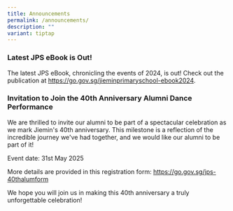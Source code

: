 ```yaml
---
title: Announcements
permalink: /announcements/
description: ""
variant: tiptap
---
```

<h3>Latest JPS eBook is Out!</h3>
<p>The latest JPS eBook, chronicling the events of 2024, is out! Check out
the publication at <a href="https://go.gov.sg/jieminprimaryschool-ebook2024" rel="noopener noreferrer nofollow" target="_blank">https://go.gov.sg/jieminprimaryschool-ebook2024</a>.</p>
<p></p>
<h3>Invitation to Join the 40th Anniversary Alumni Dance Performance</h3>
<p>We are thrilled to invite our alumni to be part of a spectacular celebration
as we mark Jiemin's 40th anniversary. This milestone is a reflection of
the incredible journey we've had together, and we would like our alumni
to be part of it!</p>
<p>Event date: 31st May 2025</p>
<p>More details are provided in this registration form: <a href="https://go.gov.sg/jps-40thalumform" rel="noopener nofollow" target="_blank">https://go.gov.sg/jps-40thalumform</a>
</p>
<p>We hope you will join us in making this 40th anniversary a truly unforgettable
celebration!</p>
<p>&nbsp;</p>